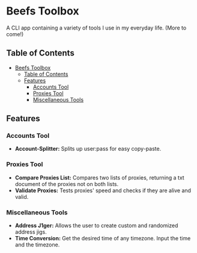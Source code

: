# Beefs Toolbox

A CLI app containing a variety of tools I use in my everyday life. (More to come!)

<!-- I want to add the different j1g types to the details -->

## Table of Contents

- [Beefs Toolbox](#beefs-toolbox)
  - [Table of Contents](#table-of-contents)
  - [Features](#features)
    - [Accounts Tool](#accounts-tool)
    - [Proxies Tool](#proxies-tool)
    - [Miscellaneous Tools](#miscellaneous-tools)

## Features

### Accounts Tool

- **Account-Splitter:** Splits up user:pass for easy copy-paste.

### Proxies Tool

- **Compare Proxies List:** Compares two lists of proxies, returning a txt document of the proxies not on both lists.
- **Validate Proxies:** Tests proxies' speed and checks if they are alive and valid.

### Miscellaneous Tools

- **Address J1ger:** Allows the user to create custom and randomized address jigs.
- **Time Conversion:** Get the desired time of any timezone. Input the time and the timezone.
